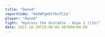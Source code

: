 ```yaml
---
title: "Öwned"
reportCode: "6AVWPgm8tYbcFC2q"
player: "Öwned"
fight: "Hydross the Unstable - Wipe 1 (11%)"
date: 2021-10-20T19:00:04.987000+00:00
---
```

